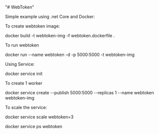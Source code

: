 "# WebToken" 

Simple example using .net Core and Docker:

To create webtoken image:

docker build -t webtoken-img -f webtoken.dockerfile .

To run webtoken

docker run --name webtoken -d -p 5000:5000 -t webtoken-img


Using Service:

docker service init

To create 1 worker

docker service create --publish 5000:5000 --replicas 1 --name webtoken webtoken-img

To scale the service: 

docker service scale webtoken=3

 docker service ps webtoken